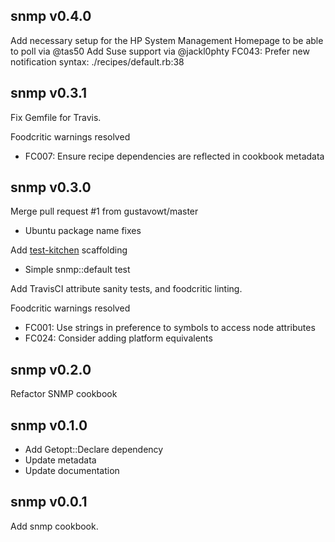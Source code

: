 ## snmp v0.4.0

  Add necessary setup for the HP System Management Homepage to be able to poll via @tas50
  Add Suse support via @jackl0phty
  FC043: Prefer new notification syntax: ./recipes/default.rb:38

## snmp v0.3.1

Fix Gemfile for Travis.

Foodcritic warnings resolved

* FC007: Ensure recipe dependencies are reflected in cookbook metadata

## snmp v0.3.0

Merge pull request #1 from gustavowt/master

* Ubuntu package name fixes

Add [test-kitchen](https://github.com/opscode/test-kitchen) scaffolding

* Simple snmp::default test

Add TravisCI attribute sanity tests, and foodcritic linting.

Foodcritic warnings resolved

* FC001: Use strings in preference to symbols to access node attributes
* FC024: Consider adding platform equivalents

## snmp v0.2.0

Refactor SNMP cookbook

## snmp v0.1.0

* Add Getopt::Declare dependency
* Update metadata
* Update documentation

## snmp v0.0.1

Add snmp cookbook.
